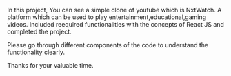 In this project, You can see a simple clone of youtube which is NxtWatch. A platform which can be used to play entertainment,educational,gaming videos. Included reequired functionalities with the concepts of React JS and completed the project.

Please go through different components of the code to understand the functionality clearly.

Thanks for your valuable time.
